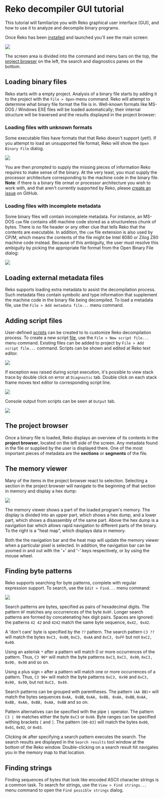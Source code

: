 # Reko decompiler GUI tutorial

This tutorial will familiarize you with Reko graphical user interface (GUI), and how to use it to analyze and decompile binary programs.

Once Reko has been [installed](reko.md) and launched you'll see the main screen:

<img src="img/gui-start.png" border="0" />

The screen area is divided into the command and menu bars on the top, the [project browser](project_browser.md) on the left, the search and diagnostics panes on the bottom.

## Loading binary files
Reko starts with a empty project. Analysis of a binary file starts by adding it to the project with the `File > Open` menu command. Reko will attempt to determine what binary file format the file is in. Well-known formats like MS-DOS / Windows EXE files will be loaded automatically; their internal structure will be traversed and the results displayed in the project browser:

### Loading files with unknown formats
Some executable files have formats that that Reko doesn't support (yet!). If you attempt to load an unsupported file format, Reko will show the `Open Binary File` dialog. 

<img src="img/open-binary-file.png" border="0" />

You are then prompted to supply the missing pieces of information Reko requires to make sense of the binary. At the very least, you must supply the processor architecture corresponding to the machine code in the binary file. **Note**: if there is a binary file ormat or processor architecture you wish to work with, and that aren't currently supported by Reko, please [create an issue](https://github.com/uxmal/reko/issues) on GitHub.

### Loading files with incomplete metadata
Some binary files will contain incomplete metadata. For instance, an MS-DOS `com` file contains x86 machine code stored as a structureless chunk of bytes. There is no file header or any other clue that tells Reko that the contents are executable. In addition, the `com` file extension is also used by CP/M, which means the contents of the file might be Intel 8080 or Zilog Z80 machine code instead. Because of this ambiguity, the user must resolve this ambiguity by picking the appropriate file format from the Open Binary File dialog:

<img src="img/open-binary-file-type.png" border="0" />

## Loading external metadata files
Reko supports loading extra metadata to assist the decompilation process. Such metadata files contain symbolic and type information that supplement the machine code in the binary file being decompiled. To load a metadata file, use the `File > Add metadata file...` menu command.

## Adding script files
User-defined [scripts](scripting.md) can be created to to customize Reko
decompilation process. To create a new script
[file](scripting.md#reko-script-files), use the `File > New script file...` menu
command. Existing files can be added to project by `File > Add script file...`
command. Scripts can be shown and edited at Reko text editor.

<img src="img/new-script.png" border="0" />

If exception was raised during script execution, it's possible to view stack
trace by double click on error at `Diagnostic` tab. Double click on each stack
frame moves text editor to corresponding script line.

<img src="img/script-stack-trace.png" border="0" />

Console output from scripts can be seen at `Output` tab.

<img src="img/script-output.png" border="0" />

## The project browser
Once a binary file is loaded, Reko displays an overview of its contents in the **project browser**, located on the left side of the screen. Any metadata found in the file or supplied by the user is displayed there. One of the most important pieces of metadata are the **sections** or **segments** of the file.

## The memory viewer
Many of the items in the project browser react to selection. Selecting a section in the project browser will navigate to the beginning of that section in memory and display a hex dump:

<img src="img/memory-view.png" border="0" />

The memory viewer shows a part of the loaded program's memory. The display is divided into an upper part, which shows a hex dump, and a lower part, which shows a disassembly of the same part. Above the hex dump is a navigation bar which allows rapid navigation to different parts of the binary. To the right is a "heat map", which displays data in memory. 

Both the the navigation bar and the heat map will update the memory viewer when a particular pixel is selected. In addition, the navigation bar can be zoomed in and out with the '+' and '-' keys respectively, or by using the mouse wheel.

## Finding byte patterns
Reko supports searching for byte patterns, complete with regular expression support. To search, use the `Edit > Find...` menu command: 

<img src="img/edit-find.png" border="0" />

Search patterns are bytes, specified as pairs of hexadecimal digits. The pattern `0F` matches any occurrences of the byte `0x0F`. Longer search patterns are formed by concatenating hex digit pairs. Spaces are ignored: the patterns `42 42` and `4242` match the same byte sequence, `0x42, 0x42`.

A 'don't care' byte is specified by the `??` pattern. The search pattern `C3 ??` will match the bytes `0xC3, 0x00`, `0xC3, 0xAA` and `0xC3, 0xFF` but not `0xC2, 0x00`.

Using an asterisk `*` after a pattern will match 0 or more occurrences of the pattern. Thus, `C3 90*` will match the byte patterns `0xC3`, `0xC3, 0x90`, `0xC3, 0x90, 0x90` and so on. 

Using a plus sign `+` after a pattern will match one or more occurrences of a pattern. Thus, `C3 90+` will match the byte patterns `0xC3, 0x90` and `0xC3, 0x90, 0x90`, but not `0xC3, 0x49`.

Search patterns can be grouped with parentheses. The pattern `(AA BB)+` will match the bytes sequences `0xAA, 0xBB`, `0xAA, 0xBB, 0xAA, 0xBB`, `0xAA, 0xBB, 0xAA, 0xBB, 0xAA, 0xBB` and so on.

Pattern alternatives can be specified with the pipe `|` operator. The pattern `C3 | 90` matches either the byte `0xC3` or `0x90`. Byte ranges can be specified withing brackets `[` and `]`. The pattern `[00-03]` will match the bytes `0x00`, `0x01`, `0x02`, or `0x03`.

Clicking `OK` after specifying a search pattern executes the search. The search results are displayed in the `Search results` tool window at the bottom of the Reko window. Double-clicking on a search result hit navigates you in the memory map to that location.

## Finding strings
Finding sequences of bytes that look like encoded ASCII character strings is a common task. To search for strings, use the `View > Find strings...` menu command to open the `Find possible strings` dialog. 
